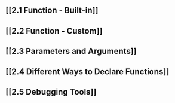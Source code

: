 ## [[2.1 Function - Built-in]]

## [[2.2 Function - Custom]]

## [[2.3 Parameters and Arguments]]

## [[2.4 Different Ways to Declare Functions]]

## [[2.5 Debugging Tools]]
